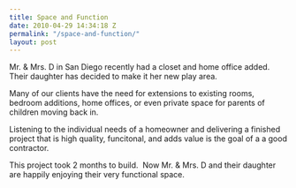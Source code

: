 ```yaml
---
title: Space and Function
date: 2010-04-29 14:34:18 Z
permalink: "/space-and-function/"
layout: post
---
```




Mr. &amp; Mrs. D in San Diego recently had a closet and home office added.  Their daughter has decided to make it her new play area.

Many of our clients have the need for extensions to existing rooms, bedroom additions, home offices, or even private space for parents of children moving back in.  

Listening to the individual needs of a homeowner and delivering a finished project that is high quality, funcitonal, and adds value is the goal of a a good contractor.  

This project took 2 months to build.  Now Mr. &amp; Mrs. D and their daughter are happily enjoying their very functional space.
